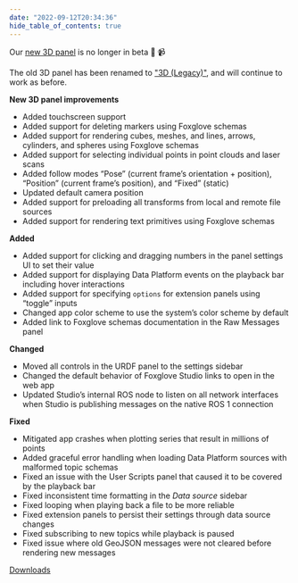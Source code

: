 ```yaml
---
date: "2022-09-12T20:34:36"
hide_table_of_contents: true
---
```

Our [new 3D panel](https://foxglove.dev/docs/studio/panels/3d) is no longer in beta 🎉 📹 

The old 3D panel has been renamed to ["3D (Legacy)"](https://foxglove.dev/docs/studio/panels/3d-legacy), and will continue to work as before.

**New 3D panel improvements**
- Added touchscreen support
- Added support for deleting markers using Foxglove schemas 
- Added support for rendering cubes, meshes, and lines, arrows, cylinders, and spheres using Foxglove schemas
- Added support for selecting individual points in point clouds and laser scans 
- Added follow modes “Pose” (current frame’s orientation + position), “Position” (current frame’s position), and “Fixed” (static)
- Updated default camera position 
- Added support for preloading all transforms from local and remote file sources 
- Added support for rendering text primitives using Foxglove schemas

**Added**
- Added support for clicking and dragging numbers in the panel settings UI to set their value 
- Added support for displaying Data Platform events on the playback bar including hover interactions
- Added support for specifying `options` for extension panels using “toggle” inputs 
- Changed app color scheme to use the system’s color scheme by default 
- Added link to Foxglove schemas documentation in the Raw Messages panel 

**Changed**
- Moved all controls in the URDF panel to the settings sidebar 
- Changed the default behavior of Foxglove Studio links to open in the web app
- Updated Studio’s internal ROS node to listen on all network interfaces when Studio is publishing messages on the native ROS 1 connection 

**Fixed**
- Mitigated app crashes when plotting series that result in millions of points 
- Added graceful error handling when loading Data Platform sources with malformed topic schemas 
- Fixed an issue with the User Scripts panel that caused it to be covered by the playback bar 
- Fixed inconsistent time formatting in the _Data source_ sidebar 
- Fixed looping when playing back a file to be more reliable 
- Fixed extension panels to persist their settings through data source changes 
- Fixed subscribing to new topics while playback is paused 
- Fixed issue where old GeoJSON messages were not cleared before rendering new messages
<!-- truncate -->
[Downloads](https://github.com/foxglove/studio/releases/tag/v1.25.0)

